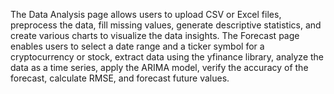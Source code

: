 The Data Analysis page allows users to upload CSV or Excel files, preprocess the data, fill missing values, generate descriptive statistics, and create various charts to visualize the data insights.
The Forecast page enables users to select a date range and a ticker symbol for a cryptocurrency or stock, extract data using the yfinance library, analyze the data as a time series, apply the ARIMA model, verify the accuracy of the forecast, calculate RMSE, and forecast future values.
